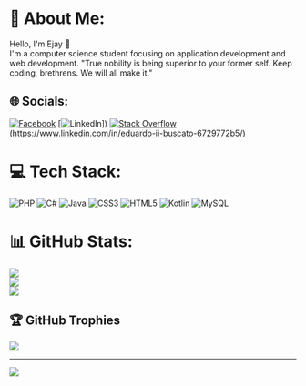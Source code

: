 # 💫 About Me:
Hello, I'm Ejay 👋<br>I'm a computer science student focusing on application development and web development.
 "True nobility is being superior to your former self. Keep coding, brethrens. We will all make it."

## 🌐 Socials:
[![Facebook](https://img.shields.io/badge/Facebook-%231877F2.svg?logo=Facebook&logoColor=white)](https://www.facebook.com/EjayBuscato) [![[LinkedIn](https://www.linkedin.com/in/eduardo-ii-buscato-6729772b5/)](https://img.shields.io/badge/LinkedIn-%230077B5.svg?logo=linkedin&logoColor=white)]) [![Stack Overflow](https://img.shields.io/badge/-Stackoverflow-FE7A16?logo=stack-overflow&logoColor=white) (https://www.linkedin.com/in/eduardo-ii-buscato-6729772b5/)]([https://stackoverflow.com/users/https://stackoverflow.com/users/23072251/raizo](https://stackoverflow.com/users/23072251/raizo)) 

# 💻 Tech Stack:
![PHP](https://img.shields.io/badge/php-%23777BB4.svg?style=for-the-badge&logo=php&logoColor=white) ![C#](https://img.shields.io/badge/c%23-%23239120.svg?style=for-the-badge&logo=csharp&logoColor=white) ![Java](https://img.shields.io/badge/java-%23ED8B00.svg?style=for-the-badge&logo=openjdk&logoColor=white) ![CSS3](https://img.shields.io/badge/css3-%231572B6.svg?style=for-the-badge&logo=css3&logoColor=white) ![HTML5](https://img.shields.io/badge/html5-%23E34F26.svg?style=for-the-badge&logo=html5&logoColor=white) ![Kotlin](https://img.shields.io/badge/kotlin-%237F52FF.svg?style=for-the-badge&logo=kotlin&logoColor=white) ![MySQL](https://img.shields.io/badge/mysql-4479A1.svg?style=for-the-badge&logo=mysql&logoColor=white)
# 📊 GitHub Stats:
![](https://github-readme-stats.vercel.app/api?username=Raizo-03&theme=shadow_blue&hide_border=false&include_all_commits=false&count_private=false)<br/>
![](https://github-readme-streak-stats.herokuapp.com/?user=Raizo-03&theme=shadow_blue&hide_border=false)<br/>
![](https://github-readme-stats.vercel.app/api/top-langs/?username=Raizo-03&theme=shadow_blue&hide_border=false&include_all_commits=false&count_private=false&layout=compact)

## 🏆 GitHub Trophies
![](https://github-profile-trophy.vercel.app/?username=Raizo-03&theme=radical&no-frame=false&no-bg=true&margin-w=4)


---
[![](https://visitcount.itsvg.in/api?id=Raizo-03&icon=0&color=1)](https://visitcount.itsvg.in)

